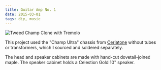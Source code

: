 ```yaml
---
title: Guitar Amp No. 1
date: 2015-03-01
tags: diy, music
---
```


![][1]

This project used the "Champ Ultra" chassis from [Ceriatone][2] without tubes or transformers, which I sourced and soldered separately.

The head and speaker cabinets are made with hand-cut dovetail-joined maple. The speaker cabinet holds a Celestion Gold 10" speaker.

[2]: https://www.ceriatone.com
[1]: https://rhizome.s3.amazonaws.com/images/diy/amp_triptych.jpg "Tweed Champ Clone with Tremolo"
